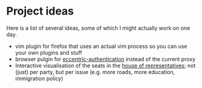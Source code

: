 # Project ideas

Here is a list of several ideas, some of which I might actually work on one day.

- vim plugin for firefox that uses an actual vim process so you can use your own plugins and stuff
- browser pulgin for [eccentric-authentication](github.com/gwitmond/eccentric-authentication) instead of the current proxy
- Interactive visualisation of the seats in the [house of representatives](https://en.wikipedia.org/wiki/House_of_Representatives_(Netherlands)); not (just) per party, but per issue (e.g. more roads, more education, immigration policy)
